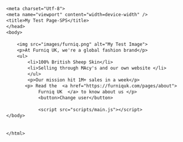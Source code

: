 <!DOCTYPE html>
<html lang="en-uk">
<head>
    <link href="styles/style.css" rel="stylesheet" />
    <link
    href="https://fonts.googleapis.com/css?family=Open+Sans"
    rel="stylesheet" />
  
    
    <meta charset="Utf-8">
    <meta name="viewport" content="width=device-width" />
    <title>My Test Page-SPS</title> 
    </head>
    <body>
        
        <img src="images/furniq.png" alt="My Test Image">
        <p>At Furniq UK, we're a global fashion brand</p>
        <ul>
            <li>100% British Sheep Skin</li>
            <li>Selling through MAcy's and our own website </li>
            </ul>
            <p>Our mission hit 1M+ sales in a week</p>
           <p> Read the  <a href="https://furniquk.com/pages/about">
                Furniq UK  </a> to know about us </p> 
                <button>Change user</button>

                <script src="scripts/main.js"></script>             
    </body>
   

    </html>
